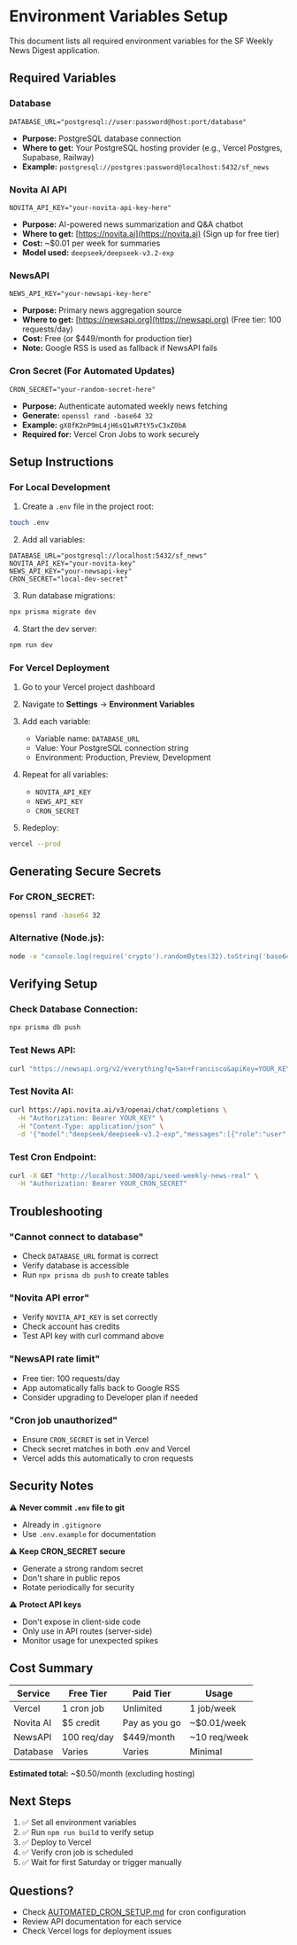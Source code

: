 # Environment Variables Setup

This document lists all required environment variables for the SF Weekly News Digest application.

## Required Variables

### Database
```env
DATABASE_URL="postgresql://user:password@host:port/database"
```
- **Purpose:** PostgreSQL database connection
- **Where to get:** Your PostgreSQL hosting provider (e.g., Vercel Postgres, Supabase, Railway)
- **Example:** `postgresql://postgres:password@localhost:5432/sf_news`

### Novita AI API
```env
NOVITA_API_KEY="your-novita-api-key-here"
```
- **Purpose:** AI-powered news summarization and Q&A chatbot
- **Where to get:** [https://novita.ai](https://novita.ai) (Sign up for free tier)
- **Cost:** ~$0.01 per week for summaries
- **Model used:** `deepseek/deepseek-v3.2-exp`

### NewsAPI
```env
NEWS_API_KEY="your-newsapi-key-here"
```
- **Purpose:** Primary news aggregation source
- **Where to get:** [https://newsapi.org](https://newsapi.org) (Free tier: 100 requests/day)
- **Cost:** Free (or $449/month for production tier)
- **Note:** Google RSS is used as fallback if NewsAPI fails

### Cron Secret (For Automated Updates)
```env
CRON_SECRET="your-random-secret-here"
```
- **Purpose:** Authenticate automated weekly news fetching
- **Generate:** `openssl rand -base64 32`
- **Example:** `gX8fK2nP9mL4jH6sQ1wR7tY5vC3xZ0bA`
- **Required for:** Vercel Cron Jobs to work securely

## Setup Instructions

### For Local Development

1. Create a `.env` file in the project root:
```bash
touch .env
```

2. Add all variables:
```env
DATABASE_URL="postgresql://localhost:5432/sf_news"
NOVITA_API_KEY="your-novita-key"
NEWS_API_KEY="your-newsapi-key"
CRON_SECRET="local-dev-secret"
```

3. Run database migrations:
```bash
npx prisma migrate dev
```

4. Start the dev server:
```bash
npm run dev
```

### For Vercel Deployment

1. Go to your Vercel project dashboard

2. Navigate to **Settings** → **Environment Variables**

3. Add each variable:
   - Variable name: `DATABASE_URL`
   - Value: Your PostgreSQL connection string
   - Environment: Production, Preview, Development

4. Repeat for all variables:
   - `NOVITA_API_KEY`
   - `NEWS_API_KEY`
   - `CRON_SECRET`

5. Redeploy:
```bash
vercel --prod
```

## Generating Secure Secrets

### For CRON_SECRET:
```bash
openssl rand -base64 32
```

### Alternative (Node.js):
```bash
node -e "console.log(require('crypto').randomBytes(32).toString('base64'))"
```

## Verifying Setup

### Check Database Connection:
```bash
npx prisma db push
```

### Test News API:
```bash
curl "https://newsapi.org/v2/everything?q=San+Francisco&apiKey=YOUR_KEY"
```

### Test Novita AI:
```bash
curl https://api.novita.ai/v3/openai/chat/completions \
  -H "Authorization: Bearer YOUR_KEY" \
  -H "Content-Type: application/json" \
  -d '{"model":"deepseek/deepseek-v3.2-exp","messages":[{"role":"user","content":"test"}]}'
```

### Test Cron Endpoint:
```bash
curl -X GET "http://localhost:3000/api/seed-weekly-news-real" \
  -H "Authorization: Bearer YOUR_CRON_SECRET"
```

## Troubleshooting

### "Cannot connect to database"
- Check `DATABASE_URL` format is correct
- Verify database is accessible
- Run `npx prisma db push` to create tables

### "Novita API error"
- Verify `NOVITA_API_KEY` is set correctly
- Check account has credits
- Test API key with curl command above

### "NewsAPI rate limit"
- Free tier: 100 requests/day
- App automatically falls back to Google RSS
- Consider upgrading to Developer plan if needed

### "Cron job unauthorized"
- Ensure `CRON_SECRET` is set in Vercel
- Check secret matches in both .env and Vercel
- Vercel adds this automatically to cron requests

## Security Notes

⚠️ **Never commit `.env` file to git**
- Already in `.gitignore`
- Use `.env.example` for documentation

⚠️ **Keep CRON_SECRET secure**
- Generate a strong random secret
- Don't share in public repos
- Rotate periodically for security

⚠️ **Protect API keys**
- Don't expose in client-side code
- Only use in API routes (server-side)
- Monitor usage for unexpected spikes

## Cost Summary

| Service | Free Tier | Paid Tier | Usage |
|---------|-----------|-----------|-------|
| Vercel | 1 cron job | Unlimited | 1 job/week |
| Novita AI | $5 credit | Pay as you go | ~$0.01/week |
| NewsAPI | 100 req/day | $449/month | ~10 req/week |
| Database | Varies | Varies | Minimal |

**Estimated total:** ~$0.50/month (excluding hosting)

## Next Steps

1. ✅ Set all environment variables
2. ✅ Run `npm run build` to verify setup
3. ✅ Deploy to Vercel
4. ✅ Verify cron job is scheduled
5. ✅ Wait for first Saturday or trigger manually

## Questions?

- Check [AUTOMATED_CRON_SETUP.md](./AUTOMATED_CRON_SETUP.md) for cron configuration
- Review API documentation for each service
- Check Vercel logs for deployment issues

